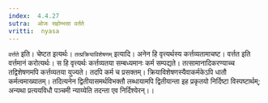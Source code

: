 ```yaml
---
index:  4.4.27
sutra:  ओजः सहोम्भसा वर्तते
vritti:  nyasa
---
```


`वर्त्तते` इति। चेष्टत इत्यर्थः। `तत्प्रक्रियाविशेषणम्` इत्यादि। अनेन हि वृत्त्यर्थस्य कर्त्तव्यतामाचष्ट। वर्त्तत इति वर्त्तमानं करोत्यर्थः। स हि वृत्त्यर्थः कर्त्तव्यतया सम्बध्यमानः कर्म सम्पद्यते। तत्सामानादिकरण्याच्च तद्विशेषणमपि कर्त्तव्यतया युज्यते। तदपि कर्म च प्रसक्तम्। क्रियाविशेषणस्यैवाकर्मकेऽपि धातौ कर्मत्वमाख्यातम्। तदित्यनेन द्वितीयासमर्थविभक्तौ लब्धायामपि द्वितीयान्ता इह प्रकृतयो निर्दिष्टा विस्पष्टार्थम्; अन्यथा प्रत्ययविधौ पञ्चमी न्याय्येति तदन्ता एव निर्दिश्येरन्।।

